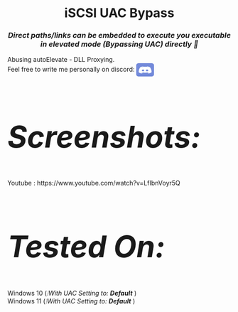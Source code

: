 <h1 align="center">iSCSI UAC Bypass</h1>
<i><h3 align="center">Direct paths/links can be embedded to execute you executable in elevated mode (Bypassing UAC) directly 🔗</h3></i>
Abusing autoElevate - DLL Proxying.<br>
Feel free to write me personally on discord: <a href="https://discord.gg/MJjwryfX9B" target="blank"><img align="center" src="https://github.com/edent/SuperTinyIcons/blob/master/images/svg/discord.svg" alt="https://discord.com/invite/N52JqGb" height="30" width="40" /></a>

<h2 style="font-size:7vw" align="left"><i>Screenshots:</i></h2>
Youtube : https://www.youtube.com/watch?v=LfIbnVoyr5Q

<h2 style="font-size:7vw" align="left"><i>Tested On:</i></h2>
Windows 10 (<i>❕With UAC Setting to: <b>Default</b></i> ) </br>
Windows 11 (<i>❕With UAC Setting to: <b>Default</b></i> )</br>
